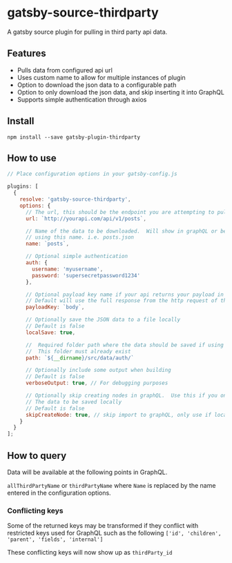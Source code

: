 # gatsby-source-thirdparty

A gatsby source plugin for pulling in third party api data.

## Features

* Pulls data from configured api url
* Uses custom name to allow for multiple instances of plugin
* Option to download the json data to a configurable path
* Option to only download the json data, and skip inserting it into GraphQL
* Supports simple authentication through axios

## Install

`npm install --save gatsby-plugin-thirdparty`

## How to use

```javascript
// Place configuration options in your gatsby-config.js

plugins: [
  {
    resolve: 'gatsby-source-thirdparty',
    options: {
      // The url, this should be the endpoint you are attempting to pull data from
      url: `http://yourapi.com/api/v1/posts`,

      // Name of the data to be downloaded.  Will show in graphQL or be saved to a file
      // using this name. i.e. posts.json
      name: `posts`,

      // Optional simple authentication
      auth: {
        username: 'myusername',
        password: 'supersecretpassword1234'
      },

      // Optional payload key name if your api returns your payload in a different key
      // Default will use the full response from the http request of the url
      payloadKey: `body`,

      // Optionally save the JSON data to a file locally
      // Default is false
      localSave: true,

      //  Required folder path where the data should be saved if using localSave option
      //  This folder must already exist
      path: `${__dirname}/src/data/auth/`

      // Optionally include some output when building
      // Default is false
      verboseOutput: true, // For debugging purposes

      // Optionally skip creating nodes in graphQL.  Use this if you only want
      // The data to be saved locally
      // Default is false
      skipCreateNode: true, // skip import to graphQL, only use if localSave is all you want
    }
  }
];

```

## How to query

Data will be available at the following points in GraphQL.

`allThirdPartyName` or `thirdPartyName` where `Name` is replaced by the name entered in the
configuration options.

### Conflicting keys

Some of the returned keys may be transformed if they conflict with restricted keys used for
GraphQL such as the following `['id', 'children', 'parent', 'fields', 'internal']`

These conflicting keys will now show up as `thirdParty_id`
